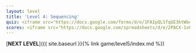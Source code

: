 ```yaml
---
layout: level
title: 'Level 4: Sequencing'
quiz: <iframe src="https://docs.google.com/forms/d/e/1FAIpQLSfqGE3ktWbe-_t15G4CMk2_2TtEffR6pEaKsQqpGfqVpsBiug/viewform?embedded=true" width="640" height="640" frameborder="0" marginheight="0" marginwidth="0">Loading…</iframe>
scores: <iframe src="https://docs.google.com/spreadsheets/d/e/2PACX-1vR7eW6vVlzmGaFtA4p6FcuW6GJzstwMQEqnF5WxI_OHJsGYnItCFUjh9BS5OxQmyFKrvXgASz5XJKAR/pubhtml?gid=2080149445&amp;single=true&amp;widget=true&amp;headers=false" width="300" height="300" frameborder="0" marginheight="0" marginwidth="0"></iframe>
---
```


[**NEXT LEVEL**]({{ site.baseurl }}{% link game/level5/index.md %})